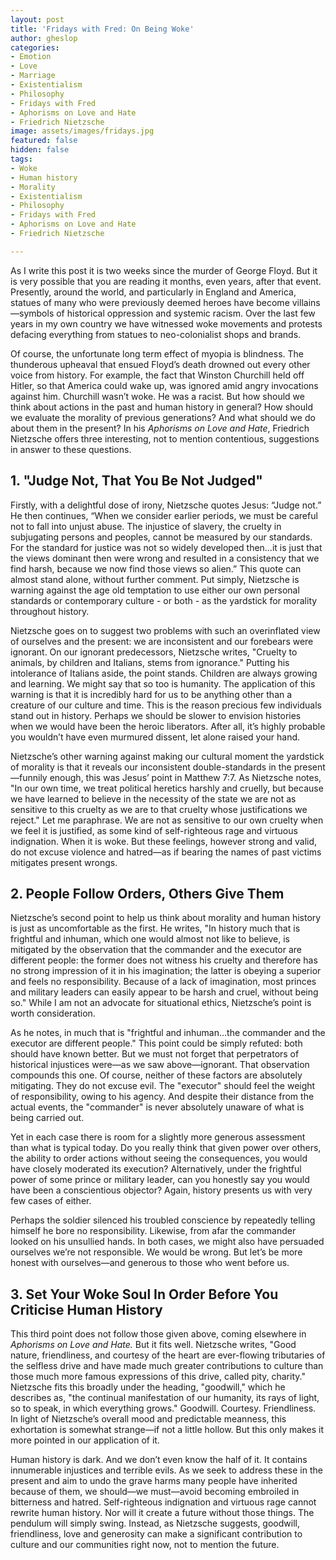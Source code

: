 ```yaml
---
layout: post
title: 'Fridays with Fred: On Being Woke'
author: gheslop
categories:
- Emotion
- Love
- Marriage
- Existentialism
- Philosophy
- Fridays with Fred
- Aphorisms on Love and Hate
- Friedrich Nietzsche
image: assets/images/fridays.jpg
featured: false
hidden: false
tags:
- Woke
- Human history
- Morality
- Existentialism
- Philosophy
- Fridays with Fred
- Aphorisms on Love and Hate
- Friedrich Nietzsche

---
```

As I write this post it is two weeks since the murder of George Floyd. But it is very possible that you are reading it months, even years, after that event. Presently, around the world, and particularly in England and America, statues of many who were previously deemed heroes have become villains—symbols of historical oppression and systemic racism. Over the last few years in my own country we have witnessed woke movements and protests defacing everything from statues to neo-colonialist shops and brands.

Of course, the unfortunate long term effect of myopia is blindness. The thunderous upheaval that ensued Floyd’s death drowned out every other voice from history. For example, the fact that Winston Churchill held off Hitler, so that America could wake up, was ignored amid angry invocations against him. Churchill wasn’t woke. He was a racist. But how should we think about actions in the past and human history in general? How should we evaluate the morality of previous generations? And what should we do about them in the present? In his _Aphorisms on Love and Hate_, Friedrich Nietzsche offers three interesting, not to mention contentious, suggestions in answer to these questions.

## 1. "Judge Not, That You Be Not Judged"

Firstly, with a delightful dose of irony, Nietzsche quotes Jesus: “Judge not.” He then continues, “When we consider earlier periods, we must be careful not to fall into unjust abuse. The injustice of slavery, the cruelty in subjugating persons and peoples, cannot be measured by our standards. For the standard for justice was not so widely developed then…it is just that the views dominant then were wrong and resulted in a consistency that we find harsh, because we now find those views so alien.” This quote can almost stand alone, without further comment. Put simply, Nietzsche is warning against the age old temptation to use either our own personal standards or contemporary culture - or both - as the yardstick for morality throughout history.

Nietzsche goes on to suggest two problems with such an overinflated view of ourselves and the present: we are inconsistent and our forebears were ignorant. On our ignorant predecessors, Nietzsche writes, "Cruelty to animals, by children and Italians, stems from ignorance." Putting his intolerance of Italians aside, the point stands. Children are always growing and learning. We might say that so too is humanity. The application of this warning is that it is incredibly hard for us to be anything other than a creature of our culture and time. This is the reason precious few individuals stand out in history. Perhaps we should be slower to envision histories when we would have been the heroic liberators. After all, it’s highly probable you wouldn’t have even murmured dissent, let alone raised your hand.

Nietzsche’s other warning against making our cultural moment the yardstick of morality is that it reveals our inconsistent double-standards in the present—funnily enough, this was Jesus’ point in Matthew 7:7. As Nietzsche notes, "In our own time, we treat political heretics harshly and cruelly, but because we have learned to believe in the necessity of the state we are not as sensitive to this cruelty as we are to that cruelty whose justifications we reject." Let me paraphrase. We are not as sensitive to our own cruelty when we feel it is justified, as some kind of self-righteous rage and virtuous indignation. When it is woke. But these feelings, however strong and valid, do not excuse violence and hatred—as if bearing the names of past victims mitigates present wrongs.

## 2. People Follow Orders, Others Give Them

Nietzsche’s second point to help us think about morality and human history is just as uncomfortable as the first. He writes, "In history much that is frightful and inhuman, which one would almost not like to believe, is mitigated by the observation that the commander and the executor are different people: the former does not witness his cruelty and therefore has no strong impression of it in his imagination; the latter is obeying a superior and feels no responsibility. Because of a lack of imagination, most princes and military leaders can easily appear to be harsh and cruel, without being so." While I am not an advocate for situational ethics, Nietzsche’s point is worth consideration.

As he notes, in much that is "frightful and inhuman…the commander and the executor are different people." This point could be simply refuted: both should have known better. But we must not forget that perpetrators of historical injustices were—as we saw above—ignorant. That observation compounds this one. Of course, neither of these factors are absolutely mitigating. They do not excuse evil. The "executor" should feel the weight of responsibility, owing to his agency. And despite their distance from the actual events, the "commander" is never absolutely unaware of what is being carried out.

Yet in each case there is room for a slightly more generous assessment than what is typical today. Do you really think that given power over others, the ability to order actions without seeing the consequences, you would have closely moderated its execution? Alternatively, under the frightful power of some prince or military leader, can you honestly say you would have been a conscientious objector? Again, history presents us with very few cases of either.

Perhaps the soldier silenced his troubled conscience by repeatedly telling himself he bore no responsibility. Likewise, from afar the commander looked on his unsullied hands. In both cases, we might also have persuaded ourselves we’re not responsible. We would be wrong. But let’s be more honest with ourselves—and generous to those who went before us.

## 3. Set Your Woke Soul In Order Before You Criticise Human History

This third point does not follow those given above, coming elsewhere in _Aphorisms on Love and Hate._ But it fits well. Nietzsche writes, "Good nature, friendliness, and courtesy of the heart are ever-flowing tributaries of the selfless drive and have made much greater contributions to culture than those much more famous expressions of this drive, called pity, charity." Nietzsche fits this broadly under the heading, "goodwill," which he describes as, "the continual manifestation of our humanity, its rays of light, so to speak, in which everything grows." Goodwill. Courtesy. Friendliness. In light of Nietzsche’s overall mood and predictable meanness, this exhortation is somewhat strange—if not a little hollow. But this only makes it more pointed in our application of it.

Human history is dark. And we don’t even know the half of it. It contains innumerable injustices and terrible evils. As we seek to address these in the present and aim to undo the grave harms many people have inherited because of them, we should—we must—avoid becoming embroiled in bitterness and hatred. Self-righteous indignation and virtuous rage cannot rewrite human history. Nor will it create a future without those things. The pendulum will simply swing. Instead, as Nietzsche suggests, goodwill, friendliness, love and generosity can make a significant contribution to culture and our communities right now, not to mention the future.